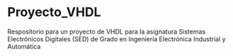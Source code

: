 # Proyecto_VHDL
Respositorio para un proyecto de VHDL para la asignatura Sistemas Electrónicos Digitales (SED) de Grado en Ingeniería Electrónica Industrial y Automática
